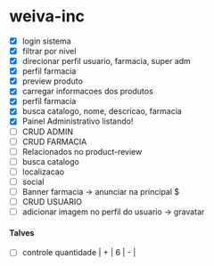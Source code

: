 # weiva-inc

-   [x] login sistema
-   [x] filtrar por nivel
-   [x] direcionar perfil usuario, farmacia, super adm
-   [x] perfil farmacia
-   [x] preview produto
-   [x] carregar informacoes dos produtos
-   [x] perfil farmacia
-   [x] busca catalogo, nome, descricao, farmacia
-   [x] Painel Administrativo listando!
-   [ ] CRUD ADMIN
-   [ ] CRUD FARMACIA
-   [ ] Relacionados no product-review
-   [ ] busca catalogo
-   [ ] localizacao
-   [ ] social
-   [ ] Banner farmacia -> anunciar na principal $
-   [ ] CRUD USUARIO
-   [ ] adicionar imagem no perfil do usuario -> gravatar

#### Talves

-   [ ] controle quantidade | + | 6 | - |
